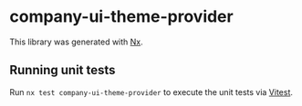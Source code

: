 # company-ui-theme-provider

This library was generated with [Nx](https://nx.dev).

## Running unit tests

Run `nx test company-ui-theme-provider` to execute the unit tests via [Vitest](https://vitest.dev/).
